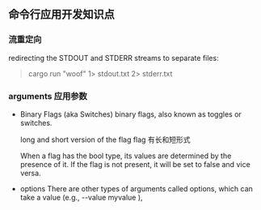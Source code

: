 ##  命令行应用开发知识点

### 流重定向

redirecting the STDOUT and STDERR streams to
separate files:
> cargo run "woof" 1> stdout.txt 2> stderr.txt



### arguments 应用参数

- Binary Flags (aka Switches) 
    binary flags, also known as toggles
    or switches.
    
    long and short version of the flag 
    flag 有长和短形式
    
    When a flag has the bool type, its values are determined by the
    presence of it. If the flag is not present, it will be set to false and vice versa.

- options
    There are other types of arguments called options, which can take a
    value (e.g., --value myvalue ),